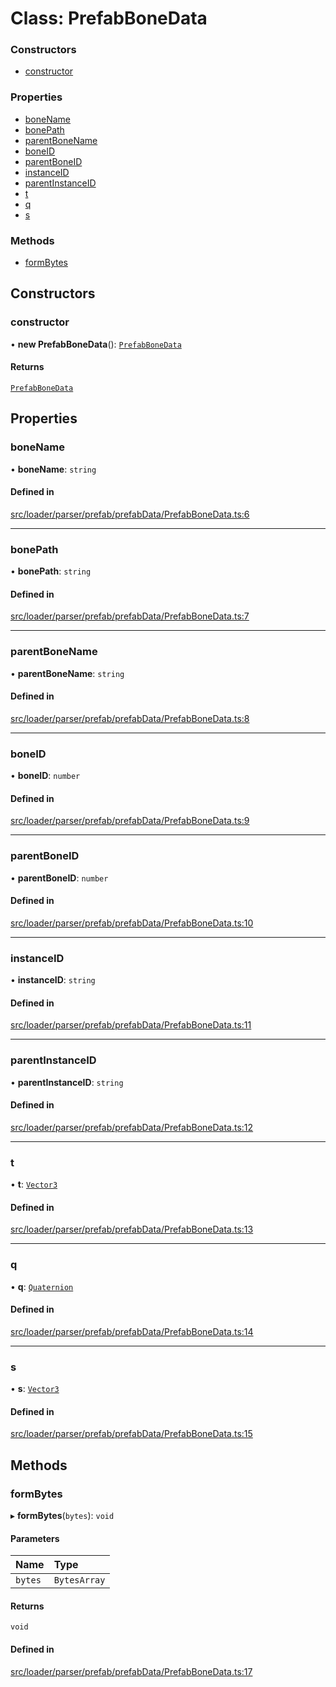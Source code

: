 # Class: PrefabBoneData

### Constructors

- [constructor](PrefabBoneData.md#constructor)

### Properties

- [boneName](PrefabBoneData.md#bonename)
- [bonePath](PrefabBoneData.md#bonepath)
- [parentBoneName](PrefabBoneData.md#parentbonename)
- [boneID](PrefabBoneData.md#boneid)
- [parentBoneID](PrefabBoneData.md#parentboneid)
- [instanceID](PrefabBoneData.md#instanceid)
- [parentInstanceID](PrefabBoneData.md#parentinstanceid)
- [t](PrefabBoneData.md#t)
- [q](PrefabBoneData.md#q)
- [s](PrefabBoneData.md#s)

### Methods

- [formBytes](PrefabBoneData.md#formbytes)

## Constructors

### constructor

• **new PrefabBoneData**(): [`PrefabBoneData`](PrefabBoneData.md)

#### Returns

[`PrefabBoneData`](PrefabBoneData.md)

## Properties

### boneName

• **boneName**: `string`

#### Defined in

[src/loader/parser/prefab/prefabData/PrefabBoneData.ts:6](https://github.com/Orillusion/orillusion/blob/main/src/loader/parser/prefab/prefabData/PrefabBoneData.ts#L6)

___

### bonePath

• **bonePath**: `string`

#### Defined in

[src/loader/parser/prefab/prefabData/PrefabBoneData.ts:7](https://github.com/Orillusion/orillusion/blob/main/src/loader/parser/prefab/prefabData/PrefabBoneData.ts#L7)

___

### parentBoneName

• **parentBoneName**: `string`

#### Defined in

[src/loader/parser/prefab/prefabData/PrefabBoneData.ts:8](https://github.com/Orillusion/orillusion/blob/main/src/loader/parser/prefab/prefabData/PrefabBoneData.ts#L8)

___

### boneID

• **boneID**: `number`

#### Defined in

[src/loader/parser/prefab/prefabData/PrefabBoneData.ts:9](https://github.com/Orillusion/orillusion/blob/main/src/loader/parser/prefab/prefabData/PrefabBoneData.ts#L9)

___

### parentBoneID

• **parentBoneID**: `number`

#### Defined in

[src/loader/parser/prefab/prefabData/PrefabBoneData.ts:10](https://github.com/Orillusion/orillusion/blob/main/src/loader/parser/prefab/prefabData/PrefabBoneData.ts#L10)

___

### instanceID

• **instanceID**: `string`

#### Defined in

[src/loader/parser/prefab/prefabData/PrefabBoneData.ts:11](https://github.com/Orillusion/orillusion/blob/main/src/loader/parser/prefab/prefabData/PrefabBoneData.ts#L11)

___

### parentInstanceID

• **parentInstanceID**: `string`

#### Defined in

[src/loader/parser/prefab/prefabData/PrefabBoneData.ts:12](https://github.com/Orillusion/orillusion/blob/main/src/loader/parser/prefab/prefabData/PrefabBoneData.ts#L12)

___

### t

• **t**: [`Vector3`](Vector3.md)

#### Defined in

[src/loader/parser/prefab/prefabData/PrefabBoneData.ts:13](https://github.com/Orillusion/orillusion/blob/main/src/loader/parser/prefab/prefabData/PrefabBoneData.ts#L13)

___

### q

• **q**: [`Quaternion`](Quaternion.md)

#### Defined in

[src/loader/parser/prefab/prefabData/PrefabBoneData.ts:14](https://github.com/Orillusion/orillusion/blob/main/src/loader/parser/prefab/prefabData/PrefabBoneData.ts#L14)

___

### s

• **s**: [`Vector3`](Vector3.md)

#### Defined in

[src/loader/parser/prefab/prefabData/PrefabBoneData.ts:15](https://github.com/Orillusion/orillusion/blob/main/src/loader/parser/prefab/prefabData/PrefabBoneData.ts#L15)

## Methods

### formBytes

▸ **formBytes**(`bytes`): `void`

#### Parameters

| Name | Type |
| :------ | :------ |
| `bytes` | `BytesArray` |

#### Returns

`void`

#### Defined in

[src/loader/parser/prefab/prefabData/PrefabBoneData.ts:17](https://github.com/Orillusion/orillusion/blob/main/src/loader/parser/prefab/prefabData/PrefabBoneData.ts#L17)
